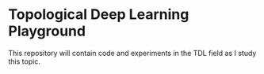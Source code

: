 # Topological Deep Learning Playground

This repository will contain code and experiments in the TDL field as I study this topic.
